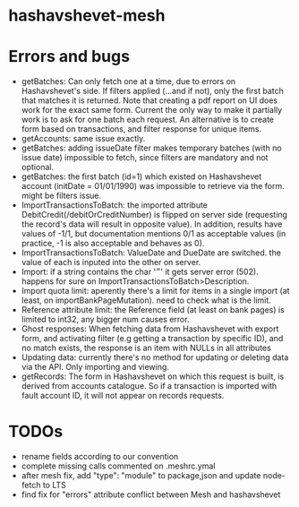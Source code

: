 # hashavshevet-mesh


# Errors and bugs
- getBatches: Can only fetch one at a time, due to errors on Hashavshevet's side. If filters applied (...and if not), only the first batch that matches it is returned. Note that creating a pdf report on UI does work for the exact same form. Current the only way to make it partially work is to ask for one batch each request. An alternative is to create form based on transactions, and filter response for unique items.
- getAccounts: same issue exactly.
- getBatches: adding issueDate filter makes temporary batches (with no issue date) impossible to fetch, since filters are mandatory and not optional.
- getBatches: the first batch (id=1) which existed on Hashavshevet account (initDate = 01/01/1990) was impossible to retrieve via the form. might be filters issue.
- ImportTransactionsToBatch: the imported attribute DebitCredit(/debitOrCreditNumber) is flipped on server side (requesting the record's data will result in opposite value). In addition, results have values of -1/1, but documentation mentions 0/1 as acceptable values (in practice, -1 is also acceptable and behaves as 0).
- ImportTransactionsToBatch: ValueDate and DueDate are switched. the value of each is inputed into the other on server.
- Import: if a string contains the char '״' it gets server error (502). happens for sure on ImportTransactionsToBatch>Description.
- Import quota limit: aperently there's a limit for items in a single import (at least, on importBankPageMutation). need to check what is the limit.
- Reference attribute limit: the Reference field (at least on bank pages) is limited to int32, any bigger num causes error.
- Ghost responses: When fetching data from Hashavshevet with export form, and activating filter (e.g getting a transaction by specific ID), and no match exists, the response is an item with NULLs in all attributes
- Updating data: currently there's no method for updating or deleting data via the API. Only importing and viewing.
- getRecords: The form in Hashavshevet on which this request is built, is derived from accounts catalogue. So if a transaction is imported with fault account ID, it will not appear on records requests.

# TODOs
- rename fields according to our convention
- complete missing calls commented on .meshrc.ymal
- after mesh fix, add "type": "module" to package,json and update node-fetch to LTS
- find fix for "errors" attribute conflict  between Mesh and hashavshevet